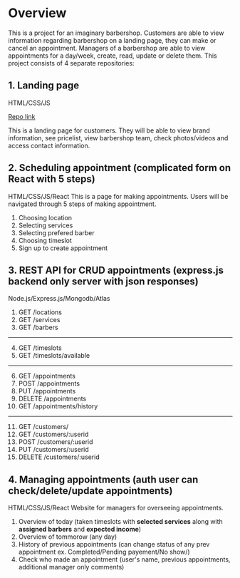# Overview

This is a project for an imaginary barbershop. Customers are able to view information regarding barbershop on a landing page, they can make or cancel an appointment. Managers of a barbershop are able to view appointments for a day/week, create, read, update or delete them. 
This project consists of 4 separate repositories:

## 1. Landing page
HTML/CSS/JS

[Repo link](https://github.com/Hikyn/barbershop-project-landing)

This is a landing page for customers. They will be able to view brand information, see pricelist, view barbershop team, check photos/videos and access contact information.
## 2. Scheduling appointment (complicated form on React with 5 steps)
HTML/CSS/JS/React
This is a page for making appointments. Users will be navigated through 5 steps of making appointment.
1. Choosing location
2. Selecting services
3. Selecting prefered barber
4. Choosing timeslot
5. Sign up to create appointment
## 3. REST API for CRUD appointments (express.js backend only server with json responses)
Node.js/Express.js/Mongodb/Atlas
1. GET /locations
2. GET /services
3. GET /barbers
---
4. GET /timeslots
5. GET /timeslots/available
---
6. GET /appointments
7. POST /appointments
8. PUT /appointments
9. DELETE /appointments
10. GET /appointments/history
---
11. GET /customers/
12. GET /customers/:userid
13. POST /customers/:userid
14. PUT /customers/:userid
15. DELETE /customers/:userid
## 4. Managing appointments (auth user can check/delete/update appointments)
HTML/CSS/JS/React
Website for managers for overseeing appointments.

1. Overview of today (taken timeslots with **selected services** along with **assigned barbers** and **expected income**)
2. Overview of tommorow (any day)
3. History of previous appointments (can change status of any prev appointment ex. Completed/Pending payement/No show/)
4. Check who made an appointment (user's name, previous appointments, additional manager only comments)
